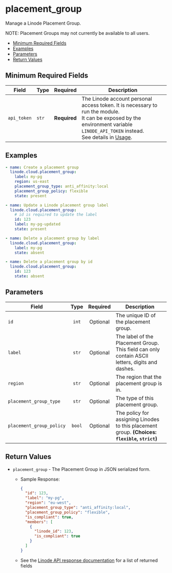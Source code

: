 # placement_group

Manage a Linode Placement Group.

NOTE: Placement Groups may not currently be available to all users.

- [Minimum Required Fields](#minimum-required-fields)
- [Examples](#examples)
- [Parameters](#parameters)
- [Return Values](#return-values)

## Minimum Required Fields
| Field       | Type  | Required     | Description                                                                                                                                                                                                              |
|-------------|-------|--------------|--------------------------------------------------------------------------------------------------------------------------------------------------------------------------------------------------------------------------|
| `api_token` | `str` | **Required** | The Linode account personal access token. It is necessary to run the module. <br/>It can be exposed by the environment variable `LINODE_API_TOKEN` instead. <br/>See details in [Usage](https://github.com/linode/ansible_linode?tab=readme-ov-file#usage). |

## Examples

```yaml
- name: Create a placement group
  linode.cloud.placement_group:
    label: my-pg
    region: us-east
    placement_group_type: anti_affinity:local
    placement_group_policy: flexible
    state: present
```

```yaml
- name: Update a Linode placement group label
  linode.cloud.placement_group:
    # id is required to update the label
    id: 123
    label: my-pg-updated
    state: present
```

```yaml
- name: Delete a placement group by label
  linode.cloud.placement_group:
    label: my-pg
    state: absent
```

```yaml
- name: Delete a placement group by id
  linode.cloud.placement_group:
    id: 123
    state: absent    

```


## Parameters

| Field     | Type | Required | Description                                                                  |
|-----------|------|----------|------------------------------------------------------------------------------|
| `id` | <center>`int`</center> | <center>Optional</center> | The unique ID of the placement group.   |
| `label` | <center>`str`</center> | <center>Optional</center> | The label of the Placement Group. This field can only contain ASCII letters, digits and dashes.   |
| `region` | <center>`str`</center> | <center>Optional</center> | The region that the placement group is in.   |
| `placement_group_type` | <center>`str`</center> | <center>Optional</center> | The type of this placement group.   |
| `placement_group_policy` | <center>`bool`</center> | <center>Optional</center> | The policy for assigning Linodes to this placement group.  **(Choices: `flexible`, `strict`)** |

## Return Values

- `placement_group` - The Placement Group in JSON serialized form.

    - Sample Response:
        ```json
        {
          "id": 123,
          "label": "my-pg",
          "region": "eu-west",
          "placement_group_type": "anti_affinity:local",
          "placement_group_policy": "flexible",
          "is_compliant": true,
          "members": [
            {
              "linode_id": 123,
              "is_compliant": true
            }
          ]
        }
        ```
    - See the [Linode API response documentation](TBD) for a list of returned fields


